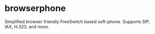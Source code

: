 browserphone
============

Simplified browser friendly FreeSwitch based soft-phone. Supports SIP, IAX, H.323, and more.